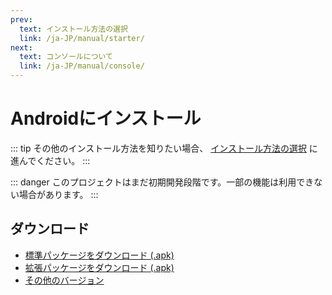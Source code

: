 ```yaml
---
prev:
  text: インストール方法の選択
  link: /ja-JP/manual/starter/
next:
  text: コンソールについて
  link: /ja-JP/manual/console/
---
```


# Androidにインストール

::: tip
その他のインストール方法を知りたい場合、 [インストール方法の選択](./index.md) に進んでください。
:::

::: danger
このプロジェクトはまだ初期開発段階です。一部の機能は利用できない場合があります。
:::

## ダウンロード

- [標準パッケージをダウンロード (.apk)](https://k.ilharp.cc/android-lite.apk)
- [拡張パッケージをダウンロード (.apk)](https://k.ilharp.cc/android-full.apk)
- [その他のバージョン](https://github.com/koishijs/koishi-android/releases)
